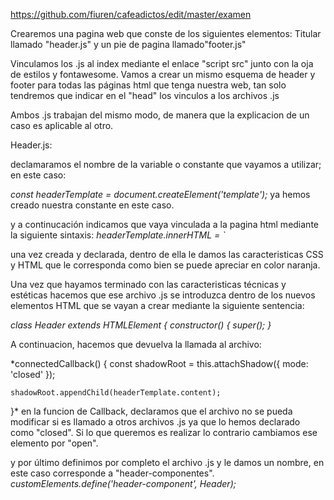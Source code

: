 https://github.com/fiuren/cafeadictos/edit/master/examen

Crearemos una pagina web que conste de los siguientes elementos:
Titular llamado "header.js" y un pie de pagina llamado"footer.js"

Vinculamos los .js al index mediante el enlace "script src" junto con la oja de estilos y fontawesome.
Vamos a crear un mismo esquema de header y footer para todas las páginas html que tenga nuestra web, tan solo tendremos que indicar en el "head" los vinculos a los archivos .js

Ambos .js trabajan del mismo modo, de manera que la explicacion de un caso es aplicable al otro.

Header.js:

declamaramos el nombre de la variable o constante que vayamos a utilizar; en este caso:

*const headerTemplate = document.createElement('template');* ya hemos creado nuestra constante en este caso.

y a continucación indicamos que vaya vinculada a la pagina html mediante la siguiente sintaxis:
*headerTemplate.innerHTML = `*

una vez creada y declarada, dentro de ella le damos las caracteristicas CSS y HTML que le corresponda como bien se puede apreciar en color naranja.

Una vez que hayamos terminado con las caracteristicas técnicas y estéticas hacemos que ese archivo .js se introduzca dentro de los nuevos elementos HTML que se vayan a crear mediante la siguiente sentencia:

*class Header extends HTMLElement {
  constructor() {
    super();
  }*

  A continuacion, hacemos que devuelva la llamada al archivo:
   
   *connectedCallback() {
    const shadowRoot = this.attachShadow({ mode: 'closed' });

    shadowRoot.appendChild(headerTemplate.content);
  }*
  en la funcion de Callback, declaramos que el archivo no se pueda modificar si es llamado a otros archivos .js ya que lo hemos declarado como "closed". Si lo que queremos es realizar lo contrario cambiamos ese elemento por "open".

  y por último definimos por completo el archivo .js y le damos un nombre, en este caso corresponde a "header-componentes".
  *customElements.define('header-component', Header);*
